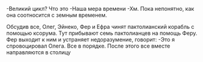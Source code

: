 -Великий цикл? Что это
-Наша мера времени
-Хм. Пока непонятно, как она соотносится с земным временем.

Обсудив все, Олег, Эйнеко, Фер и Ефра чинят пактолианский корабль с помощью ксорума. Тут прибывают семь пактолианцев на помощь Феру. Фер выходит к ним и устраняет недоразумение, говорит:
-Это я спровоцировал Олега. Все в порядке.
После этого все вместе направляются в столицу
